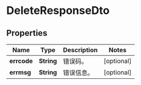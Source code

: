 
# DeleteResponseDto

## Properties
Name | Type | Description | Notes
------------ | ------------- | ------------- | -------------
**errcode** | **String** | 错误码。 |  [optional]
**errmsg** | **String** | 错误信息。 |  [optional]



